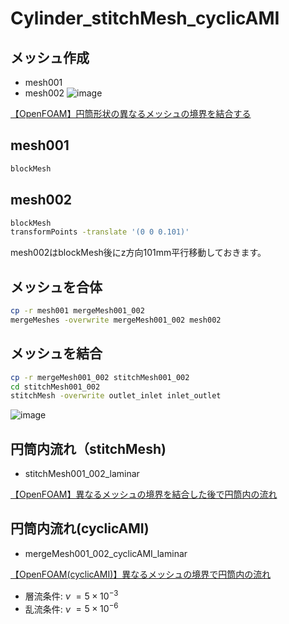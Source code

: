# Cylinder_stitchMesh_cyclicAMI

## メッシュ作成

- mesh001
- mesh002
![image](https://user-images.githubusercontent.com/36812492/231796658-383046f9-5d4d-4b15-80ac-be558389777b.png)

[【OpenFOAM】円筒形状の異なるメッシュの境界を結合する](https://takun-physics.net/15911/)
## mesh001

```bash
blockMesh
```

## mesh002
```bash
blockMesh
transformPoints -translate '(0 0 0.101)'
```
mesh002はblockMesh後にz方向101mm平行移動しておきます。

## メッシュを合体
```bash
cp -r mesh001 mergeMesh001_002
mergeMeshes -overwrite mergeMesh001_002 mesh002
```

## メッシュを結合
```bash
cp -r mergeMesh001_002 stitchMesh001_002
cd stitchMesh001_002
stitchMesh -overwrite outlet_inlet inlet_outlet
```
![image](https://user-images.githubusercontent.com/36812492/231797698-5f60fb70-eadd-47c1-9a56-e4490a4ca4d9.png)

## 円筒内流れ（stitchMesh)
- stitchMesh001_002_laminar

[【OpenFOAM】異なるメッシュの境界を結合した後で円筒内の流れ](https://takun-physics.net/15957/)


## 円筒内流れ(cyclicAMI)
- mergeMesh001_002_cyclicAMI_laminar

[【OpenFOAM(cyclicAMI)】異なるメッシュの境界で円筒内の流れ](https://takun-physics.net/15942/)

- 層流条件: $\nu$ $= 5 \times 10^{-3}$
- 乱流条件: $\nu$ $= 5 \times 10^{-6}$
